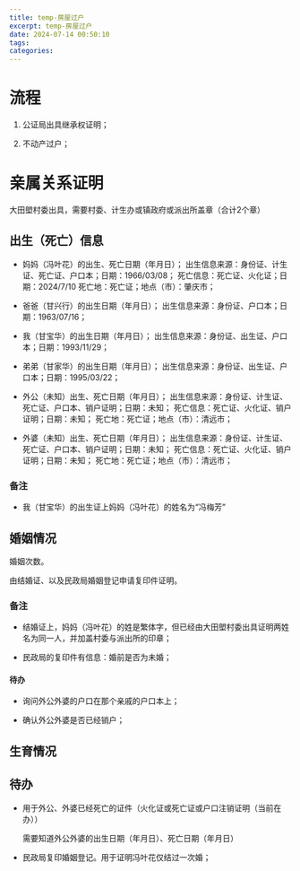 ```yaml
---
title: temp-房屋过户
excerpt: temp-房屋过户
date: 2024-07-14 00:50:10
tags:
categories:
---
```


# 流程

1. 公证局出具继承权证明；

2. 不动产过户；

# 亲属关系证明

大田塱村委出具，需要村委、计生办或镇政府或派出所盖章（合计2个章）

## 出生（死亡）信息

- 妈妈（冯叶花）的出生、死亡日期（年月日）；
  出生信息来源：身份证、计生证、死亡证、户口本；日期：1966/03/08；
  死亡信息：死亡证、火化证；日期：2024/7/10
  死亡地：死亡证；地点（市）：肇庆市；

- 爸爸（甘兴行）的出生日期（年月日）；
  出生信息来源：身份证、户口本；日期：1963/07/16；

- 我（甘宝华）的出生日期（年月日）；
  出生信息来源：身份证、出生证、户口本；日期：1993/11/29；

- 弟弟（甘家华）的出生日期（年月日）；
  出生信息来源：身份证、出生证、户口本；日期：1995/03/22；

- 外公（未知）出生、死亡日期（年月日）；
  出生信息来源：身份证、计生证、死亡证、户口本、销户证明；日期：未知；
  死亡信息：死亡证、火化证、销户证明；日期：未知；
  死亡地：死亡证；地点（市）：清远市；

- 外婆（未知）出生、死亡日期（年月日）；
  出生信息来源：身份证、计生证、死亡证、户口本、销户证明；日期：未知；
  死亡信息：死亡证、火化证、销户证明；日期：未知；
  死亡地：死亡证；地点（市）：清远市；

### 备注

- 我（甘宝华）的出生证上妈妈（冯叶花）的姓名为“冯梅芳”

## 婚姻情况

婚姻次数。

由结婚证、以及民政局婚姻登记申请复印件证明。

### 备注

- 结婚证上，妈妈（冯叶花）的姓是繁体字，但已经由大田塱村委出具证明两姓名为同一人，并加盖村委与派出所的印章；

- 民政局的复印件有信息：婚前是否为未婚；

#### 待办

- 询问外公外婆的户口在那个亲戚的户口本上；

- 确认外公外婆是否已经销户；

## 生育情况

## 待办

- 用于外公、外婆已经死亡的证件（火化证或死亡证或户口注销证明（当前在办））

  需要知道外公外婆的出生日期（年月日）、死亡日期（年月日）

- 民政局复印婚姻登记。用于证明冯叶花仅结过一次婚；